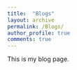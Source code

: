 ```yaml
---
title:  "Blogs"
layout: archive
permalink: /Blogs/
author_profile: true
comments: true
---
```


This is my blog page.